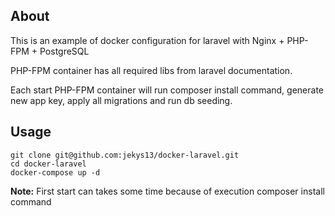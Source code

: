 ## About

This is an example of docker configuration for laravel with Nginx + PHP-FPM + PostgreSQL

PHP-FPM container has all required libs from laravel documentation.

Each start PHP-FPM container will run composer install command, generate new app key, apply all migrations and run db seeding.

## Usage

```
git clone git@github.com:jekys13/docker-laravel.git
cd docker-laravel
docker-compose up -d
```

**Note:** First start can takes some time because of execution composer install command 